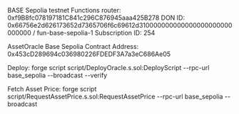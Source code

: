 BASE Sepolia testnet
Functions router: 0xf9B8fc078197181C841c296C876945aaa425B278
DON ID: 0x66756e2d626173652d7365706f6c69612d310000000000000000000000000000 / fun-base-sepolia-1
Subscription ID: 254

AssetOracle Base Sepolia Contract Address: 0x453cD289694c036980226FDEDF3A7a3eC686Ae05

Deploy:
forge script script/DeployOracle.s.sol:DeployScript --rpc-url base_sepolia --broadcast --verify

Fetch Asset Price:
forge script script/RequestAssetPrice.s.sol:RequestAssetPrice --rpc-url base_sepolia --broadcast
